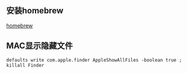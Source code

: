 
## 安装homebrew

[homebrew](./HomeBrew/index.md)

## MAC显示隐藏文件
```
defaults write com.apple.finder AppleShowAllFiles -boolean true ; killall Finder
```
